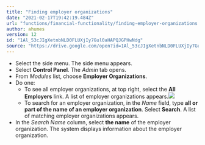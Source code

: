 ```yaml
---
title: "Finding employer organizations"
date: "2021-02-17T19:42:19.484Z"
url: "functions/financial-functionality/finding-employer-organizations.html"
author: ahumes
version: 12
id: "1Al_53cJIgXetnbNLD0FLUXjIy7Gul0aHAPQJGPHwNdg"
source: "https://drive.google.com/open?id=1Al_53cJIgXetnbNLD0FLUXjIy7Gul0aHAPQJGPHwNdg"
---
```

* Select the side menu. The side menu appears.
* Select <strong>Control Panel</strong>. The <em>Admin</em> tab opens. 
* From <em>Modules</em> list, choose <strong>Employer Organizations</strong>.
* Do one:
    * To see all employer organizations, at top right, select the <strong>All Employers</strong> link. A list of employer organizations appears.![](finding-employer-organizations.images/image1.png)
    * To search for an employer organization, in the <em>Name</em> field, type <strong>all or part of the name of an employer organization</strong>. Select <strong>Search</strong>. A list of matching employer organizations appears.
* In the <em>Search Name</em> column, select <strong>the name</strong> of the employer organization. The system displays information about the employer organization.
